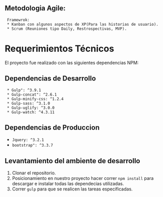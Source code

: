 ## Metodologia Agile:


```
 Framewrok:
 * Kanban con algunos aspectos de XP(Para las historias de usuario).
 * Scrum (Reuniones tipo Daily, Restrospectivas, MVP).
```

# Requerimientos Técnicos

El proyecto fue realizado con las siguientes dependencias NPM:

## Dependencias de Desarrollo
```
 * Gulp": ^3.9.1
 * Gulp-concat": ^2.6.1
 * Gulp-minify-css: ^1.2.4
 * Gulp-sass: ^3.1.0
 * Gulp-uglify: ^3.0.0
 * Gulp-watch: ^4.3.11
```
## Dependencias de Produccion
* `Jquery: ^3.2.1`
* `bootstrap": ^3.3.7`

## Levantamiento del ambiente de desarrollo
1. Clonar el repositorio.
2. Posicionamiento en nuestro proyecto hacer correr `npm install` para descargar e instalar todas las dependecias utilizadas.
3. Correr `gulp` para que se realicen las tareas especificadas.

